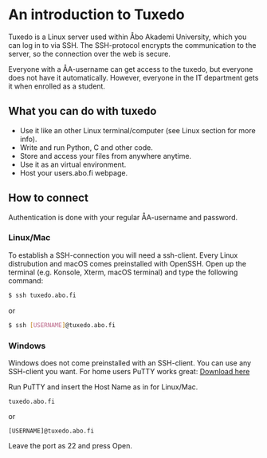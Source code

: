 # An introduction to Tuxedo

Tuxedo is a Linux server used within Åbo Akademi University, which you can log in to via SSH.
The SSH-protocol encrypts the communication to the server, so the connection over the web is secure.

Everyone with a ÅA-username can get access to the tuxedo, but everyone does not have it automatically.
However, everyone in the IT department gets it when enrolled as a student.

## What you can do with tuxedo

* Use it like an other Linux terminal/computer (see Linux section for more info).
* Write and run Python, C and other code.
* Store and access your files from anywhere anytime.
* Use it as an virtual environment.
* Host your users.abo.fi webpage.

## How to connect

Authentication is done with your regular ÅA-username and password.

### Linux/Mac

To establish a SSH-connection you will need a ssh-client. Every Linux distrubution and macOS comes preinstalled with OpenSSH.
Open up the terminal (e.g. Konsole, Xterm, macOS terminal) and type the following command:

```bash
$ ssh tuxedo.abo.fi
```

or

```bash
$ ssh [USERNAME]@tuxedo.abo.fi
```

### Windows

Windows does not come preinstalled with an SSH-client. You can use any SSH-client you want.
For home users PuTTY works great: [Download here](https://the.earth.li/~sgtatham/putty/)

Run PuTTY and insert the Host Name as in for Linux/Mac.

```text
tuxedo.abo.fi
```

or

```text
[USERNAME]@tuxedo.abo.fi
```

Leave the port as 22 and press Open.
